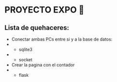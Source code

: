 # PROYECTO EXPO 🐍

## Lista de quehaceres:
- Conectar ambas PCs entre si y a la base de datos:
- - sqlite3
- - socket
- Crear la pagina con el contador
- - flask